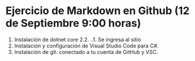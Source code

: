 # Ejercicio de Markdown en Github (12 de Septiembre 9:00 horas)
1. Instalación de dotnet core 2.2.
..1. Se ingresa al sitio
2. Instalación y configuración de Visual Studio Code para C#.
3. Instalación de git. conectado a tu cuenta de GitHub y VSC.
